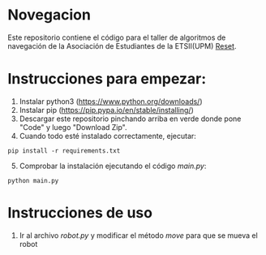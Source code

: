 # Novegacion
 Este repositorio contiene el código para el taller de algoritmos de navegación de la Asociación de Estudiantes de la ETSII(UPM) [Reset](https://www.reset.etsii.upm.es).

# Instrucciones para empezar:
1. Instalar python3 (https://www.python.org/downloads/)
2. Instalar pip (https://pip.pypa.io/en/stable/installing/)
3. Descargar este repositorio pinchando arriba en verde donde pone "Code" y luego "Download Zip".
4. Cuando todo esté instalado correctamente, ejecutar: 

`pip install -r requirements.txt`

5. Comprobar la instalación ejecutando el código *main.py*: 

`python main.py`

# Instrucciones de uso
1. Ir al archivo *robot.py* y modificar el método *move* para que se mueva el robot
